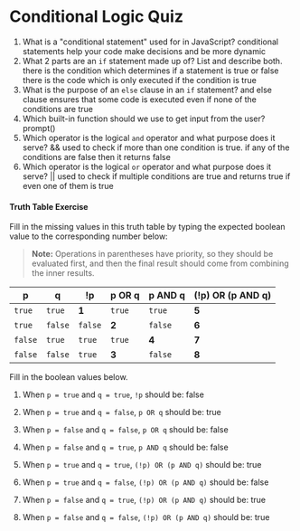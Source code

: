 # Conditional Logic Quiz

1. What is a "conditional statement" used for in JavaScript?
   conditional statements help your code make decisions and be more dynamic
2. What 2 parts are an `if` statement made up of? List and describe both.
   there is the condition which determines if a statement is true or false
   there is the code which is only executed if the condition is true
3. What is the purpose of an `else` clause in an `if` statement?
   and else clause ensures that some code is executed even if none of the conditions are true
4. Which built-in function should we use to get input from the user?
   prompt()
5. Which operator is the logical `and` operator and what purpose does it serve?
   && used to check if more than one condition is true. if any of the conditions are false then it returns false
6. Which operator is the logical `or` operator and what purpose does it serve?
   || used to check if multiple conditions are true and returns true if even one of them is true

#### Truth Table Exercise

Fill in the missing values in this truth table by typing the expected boolean value to the corresponding number below:

> **Note:** Operations in parentheses have priority, so they should be evaluated first, and then the final result should come from combining the inner results.

| p       | q       | !p      | p OR q | p AND q | (!p) OR (p AND q) |
| ------- | ------- | ------- | ------ | ------- | ----------------- |
| `true`  | `true`  | **1**   | `true` | `true`  | **5**             |
| `true`  | `false` | `false` | **2**  | `false` | **6**             |
| `false` | `true`  | `true`  | `true` | **4**   | **7**             |
| `false` | `false` | `true`  | **3**  | `false` | **8**             |

Fill in the boolean values below.

1. When `p = true` and `q = true`, `!p` should be: false

2. When `p = true` and `q = false`, `p OR q` should be: true

3. When `p = false` and `q = false`, `p OR q` should be: false

4. When `p = false` and `q = true`, `p AND q` should be: false

5. When `p = true` and `q = true`, `(!p) OR (p AND q)` should be: true

6. When `p = true` and `q = false`, `(!p) OR (p AND q)` should be: false

7. When `p = false` and `q = true`, `(!p) OR (p AND q)` should be: true

8. When `p = false` and `q = false`, `(!p) OR (p AND q)` should be: true
